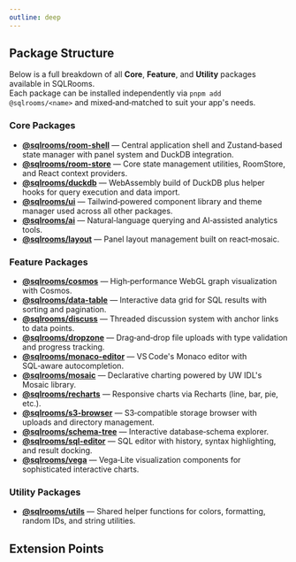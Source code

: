 ```yaml
---
outline: deep
---
```


## Package Structure

Below is a full breakdown of all **Core**, **Feature**, and **Utility** packages available in SQLRooms.  
Each package can be installed independently via `pnpm add @sqlrooms/<name>` and mixed‑and‑matched to suit your app's needs.

### Core Packages

- **[@sqlrooms/room-shell](/api/room-shell/)** — Central application shell and Zustand‑based state manager with panel system and DuckDB integration.
- **[@sqlrooms/room-store](/api/core/)** — Core state management utilities, RoomStore, and React context providers.
- **[@sqlrooms/duckdb](/api/duckdb/)** — WebAssembly build of DuckDB plus helper hooks for query execution and data import.
- **[@sqlrooms/ui](/api/ui/)** — Tailwind‑powered component library and theme manager used across all other packages.
- **[@sqlrooms/ai](/api/ai/)** — Natural‑language querying and AI‑assisted analytics tools.
- **[@sqlrooms/layout](/api/layout/)** — Panel layout management built on react‑mosaic.

### Feature Packages

- **[@sqlrooms/cosmos](/api/cosmos/)** — High‑performance WebGL graph visualization with Cosmos.
- **[@sqlrooms/data-table](/api/data-table/)** — Interactive data grid for SQL results with sorting and pagination.
- **[@sqlrooms/discuss](/api/discuss/)** — Threaded discussion system with anchor links to data points.
- **[@sqlrooms/dropzone](/api/dropzone/)** — Drag‑and‑drop file uploads with type validation and progress tracking.
- **[@sqlrooms/monaco-editor](/api/monaco-editor/)** — VS Code's Monaco editor with SQL‑aware autocompletion.
- **[@sqlrooms/mosaic](/api/mosaic/)** — Declarative charting powered by UW IDL's Mosaic library.
- **[@sqlrooms/recharts](/api/recharts/)** — Responsive charts via Recharts (line, bar, pie, etc.).
- **[@sqlrooms/s3-browser](/api/s3-browser/)** — S3‑compatible storage browser with uploads and directory management.
- **[@sqlrooms/schema-tree](/api/schema-tree/)** — Interactive database‑schema explorer.
- **[@sqlrooms/sql-editor](/api/sql-editor/)** — SQL editor with history, syntax highlighting, and result docking.
- **[@sqlrooms/vega](/api/vega/)** — Vega‑Lite visualization components for sophisticated interactive charts.

### Utility Packages

- **[@sqlrooms/utils](/api/utils/)** — Shared helper functions for colors, formatting, random IDs, and string utilities.

## Extension Points

